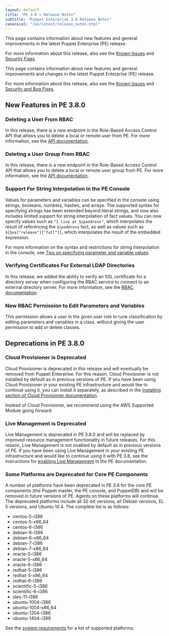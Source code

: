```yaml
---
layout: default
title: "PE 3.8 » Release Notes"
subtitle: "Puppet Enterprise 3.8 Release Notes"
canonical: "/pe/latest/release_notes.html"
---
```


This page contains information about new features and general improvements in the latest Puppet Enterprise (PE) release.

For more information about this release, also see the [Known Issues](./release_notes_known_issues.html) and [Security Fixes](./release_notes_security.html).

This page contains information about new features and general improvements and changes in the latest Puppet Enterprise (PE) release.

For more information about this release, also see the [Known Issues](./release_notes_known_issues.html) and [Security and Bug Fixes](./release_notes_security.html).

## New Features in PE 3.8.0

### Deleting a User From RBAC

In this release, there is a new endpoint in the Role-Based Access Control API that allows you to delete a local or remote user from PE. For more information, see the [API documentation](./rbac_users.html#delete-userssid).

### Deleting a User Group From RBAC

In this release, there is a new endpoint in the Role-Based Access Control API that allows you to delete a local or remote user group from PE. For more information, see the [API documentation](./rbac_usergroups.html#delete-groupssid).

### Support For String Interpolation in the PE Console

Values for parameters and variables can be specified in the console using strings, booleans, numbers, hashes, and arrays. The supported syntax for specifying strings has been extended beyond literal strings, and now also includes limited support for string interpolation of fact values. You can now specify values such as `"I live at $ipaddress"`, which interpolates the result of referencing the `$ipaddress` fact, as well as values such as `${$os["release"]["full"]}`, which interpolates the result of the embedded expression.

For more information on the syntax and restrictions for string interpolation in the console, see [Tips on specifying parameter and variable values](./console_classes_groups.markdown#setting-class-parameters).

### Verifying Certificates For External LDAP Directories

In this release, we added the ability to verify an SSL certificate for a directory server when configuring the RBAC service to connect to an external directory server. For more information, see the [RBAC documentation](./rbac_ldap.html#Verify-Directory-Server-Certificates).

### New RBAC Permission to Edit Parameters and Variables

This permission allows a user in the given user role to tune classification by editing parameters and variables in a class, without giving the user permission to add or delete classes.

## Deprecations in PE 3.8.0

### Cloud Provisioner is Deprecated

Cloud Provisioner is deprecated in this release and will eventually be removed from Puppet Enterprise. For this reason, Cloud Provisioner is not installed by default as in previous versions of PE. If you have been using Cloud Provisioner in your existing PE infrastructure and would like to continue using it, you can install it separately, as described in the [Installing section of Cloud Provisioner documentation](./cloudprovisioner_configuring.html#installing).

Instead of Cloud Provisioner, we recommend using the AWS Supported Module going forward.

### Live Management is Deprecated

Live Management is deprecated in PE 3.8.0 and will be replaced by improved resource management functionality in future releases. For this reason, Live Management is not enabled by default as in previous versions of PE. If you have been using Live Management in your existing PE infrastructure and would like to continue using it with PE 3.8, see the instructions for [enabling Live Management](./console_navigating_live_mgmt.html#disabling/enabling-live-management) in the PE documentation.

### Some Platforms are Deprecated for Core PE Components

A number of platforms have been deprecated in PE 3.8 for the core PE components (the Puppet master, the PE console, and PuppetDB) and will be removed in future versions of PE. Agents on these platforms will continue. The deprecated platforms include all 32-bit versions, all Debian versions, EL 5 versions, and Ubuntu 10.4. The complete list is as follows:

*	centos-5-i386
*   centos-5-x86_64
* 	centos-6-i386
* 	debian-6-i386
* 	debian-6-x86_64
* 	debian-7-i386
* 	debian-7-x86_64
* 	oracle-5-i386
* 	oracle-5-x86_64
*  	oracle-6-i386
*  	redhat-5-i386
*  	redhat-5-x86_64
*  	redhat-6-i386
*  	scientific-5-i386
*  	scientific-6-i386
*  	sles-11-i386
*  	ubuntu-1004-i386
*  	ubuntu-1004-x86_64
*  	ubuntu-1204-i386
*  	ubuntu-1404-i386


See the [system requirements](./install_system_requirements.html) for a list of supported platforms.
